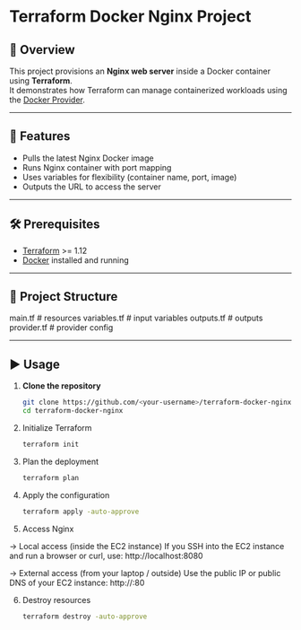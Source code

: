 # Terraform Docker Nginx Project

## 📌 Overview

This project provisions an **Nginx web server** inside a Docker container using **Terraform**.  
It demonstrates how Terraform can manage containerized workloads using the [Docker Provider](https://registry.terraform.io/providers/kreuzwerker/docker).

---

## 🚀 Features

- Pulls the latest Nginx Docker image
- Runs Nginx container with port mapping
- Uses variables for flexibility (container name, port, image)
- Outputs the URL to access the server

---

## 🛠️ Prerequisites

- [Terraform](https://developer.hashicorp.com/terraform/downloads) >= 1.12
- [Docker](https://docs.docker.com/get-docker/) installed and running

---

## 📂 Project Structure

main.tf # resources
variables.tf # input variables
outputs.tf # outputs
provider.tf # provider config

---

## ▶️ Usage

1. **Clone the repository**

   ```bash
   git clone https://github.com/<your-username>/terraform-docker-nginx.git
   cd terraform-docker-nginx

   ```

2. Initialize Terraform
   ```bash
   terraform init

   ```

3. Plan the deployment
   ```bash
   terraform plan

   ```

4. Apply the configuration
   ```bash
   terraform apply -auto-approve

   ```

5. Access Nginx

-> Local access (inside the EC2 instance)
If you SSH into the EC2 instance and run a browser or curl, use:
http://localhost:8080

-> External access (from your laptop / outside)
Use the public IP or public DNS of your EC2 instance:
http://<ec2-public-ip>:80


6. Destroy resources
   ```bash
   terraform destroy -auto-approve

   ```

